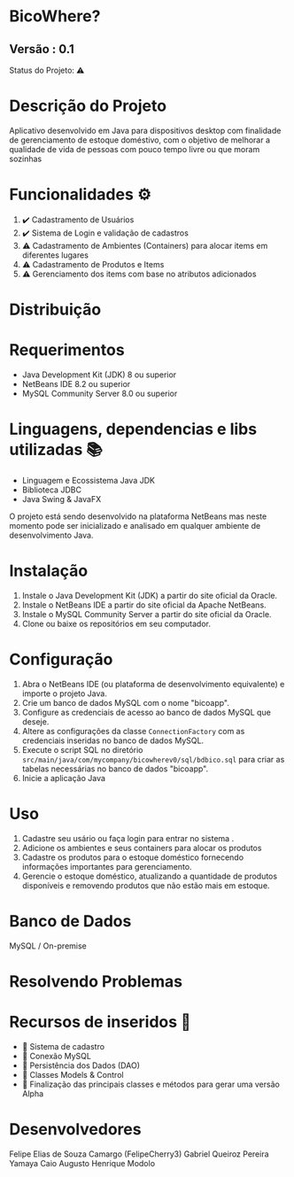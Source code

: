 <h1> BicoWhere? </h1>
<p Aplicativo para gerenciamento de estoque doméstico>

<h2> Versão : 0.1 </h2>

Status do Projeto: ⚠️

<h1>Descrição do Projeto</h1>
<p> Aplicativo desenvolvido em Java para dispositivos desktop com finalidade de gerenciamento de estoque doméstivo, com o objetivo de melhorar a qualidade de vida de pessoas com pouco tempo livre ou que moram sozinhas</p>

<h1>Funcionalidades ⚙️ </h1>
<ol>
  <li> ✔️ Cadastramento de Usuários</li>
  <li> ✔️ Sistema de Login e validação de cadastros</li>
  <li> ⚠️ Cadastramento de Ambientes (Containers) para alocar items em diferentes lugares </li>
  <li> ⚠️ Cadastramento de Produtos e Items </li>
  <li> ⚠️ Gerenciamento dos items com base no atributos adicionados</li>
</ol>

<h1>Distribuição</h1>

<h1>Requerimentos</h1>
<ul>
  <li>Java Development Kit (JDK) 8 ou superior</li>
  <li>NetBeans IDE 8.2 ou superior</li>
  <li>MySQL Community Server 8.0 ou superior</li>
</ul>

<h1>Linguagens, dependencias e libs utilizadas 📚 </h1>
<ul>  
  <li> Linguagem e Ecossistema Java JDK</li>
  <li> Biblioteca JDBC </li>
  <li> Java Swing & JavaFX </li>
  </ul>
  

<p>O projeto está sendo desenvolvido na plataforma NetBeans mas neste momento pode ser inicializado e analisado em qualquer ambiente de desenvolvimento Java.</p>

<h1>Instalação</h1>
<ol>
  <li>Instale o Java Development Kit (JDK) a partir do site oficial da Oracle.</li>
  <li>Instale o NetBeans IDE a partir do site oficial da Apache NetBeans.</li>
  <li>Instale o MySQL Community Server a partir do site oficial da Oracle.</li>
  <li>Clone ou baixe os repositórios em seu computador.</li>
</ol>

<h1>Configuração</h1>
<ol>
  <li>Abra o NetBeans IDE (ou plataforma de desenvolvimento equivalente) e importe o projeto Java.</li>
  <li>Crie um banco de dados MySQL com o nome "bicoapp".</li>
  <li>Configure as credenciais de acesso ao banco de dados MySQL que deseje.</li>
  <li>Altere as configurações da classe <code>ConnectionFactory</code> com as credenciais inseridas no banco de dados MySQL.</li>
  <li>Execute o script SQL no diretório <code>src/main/java/com/mycompany/bicowherev0/sql/bdbico.sql</code> para criar as tabelas necessárias no banco de dados "bicoapp".</li>
  <li>Inicie a aplicação Java </li>
  </ol>
<h1>Uso</h1>
  <ol>
    <li>Cadastre seu usário ou faça login para entrar no sistema .</li>
    <li>Adicione os ambientes e seus containers para alocar os produtos</li>
    <li>Cadastre os  produtos para o estoque doméstico fornecendo informações importantes para gerenciamento.</li>
    <li>Gerencie o estoque doméstico, atualizando a quantidade de produtos disponíveis e removendo produtos que não estão mais em estoque.</li>
  </ol>
  <h1> Banco de Dados </h1>
  <p> MySQL / On-premise</p>
  
  <h1> Resolvendo Problemas </h1>
  
  <h1> Recursos de inseridos 🧰 </h1>
  <ul>
    <li>📝 Sistema de cadastro  </li>
    <li>📝 Conexão MySQL  </li>
    <li>📝 Persistência dos Dados (DAO)  </li>
    <li>📝 Classes Models & Control  </li>
    <li>📝 Finalização das principais classes e métodos para gerar uma versão Alpha  </li>
  </ul>
  
  <h1> Desenvolvedores </h1>
  Felipe Elias de Souza Camargo (FelipeCherry3)
  Gabriel Queiroz Pereira Yamaya
  Caio Augusto 
  Henrique Modolo
    
